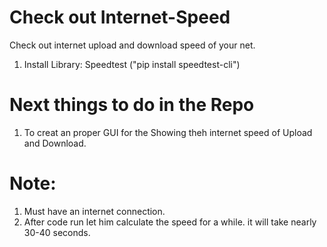 # Check out Internet-Speed
Check out internet upload and download speed of your net.

1. Install Library: Speedtest ("pip install speedtest-cli")

# Next things to do in the Repo
1. To creat an proper GUI for the Showing theh internet speed of Upload and Download.

# Note:  
  1. Must have an internet connection.
  2. After code run let him calculate the speed for a while. it will take nearly 30-40  seconds.

